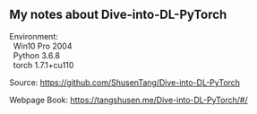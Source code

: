 My notes about Dive-into-DL-PyTorch
----

Environment:<br> &ensp;Win10 Pro 2004<br>  &ensp;Python 3.6.8<br>   &ensp;torch 1.7.1+cu110<br>

Source: https://github.com/ShusenTang/Dive-into-DL-PyTorch

Webpage Book: https://tangshusen.me/Dive-into-DL-PyTorch/#/



  
